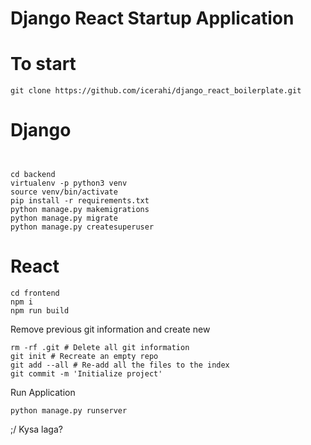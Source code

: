 # Django React Startup Application

# To start
```
git clone https://github.com/icerahi/django_react_boilerplate.git

```

# Django
```


cd backend
virtualenv -p python3 venv
source venv/bin/activate
pip install -r requirements.txt
python manage.py makemigrations
python manage.py migrate
python manage.py createsuperuser
```

# React
```
cd frontend
npm i
npm run build
```
Remove previous git information and create new
```
rm -rf .git # Delete all git information
git init # Recreate an empty repo
git add --all # Re-add all the files to the index
git commit -m 'Initialize project'
```
Run Application
```
python manage.py runserver
```

;/ Kysa laga?
